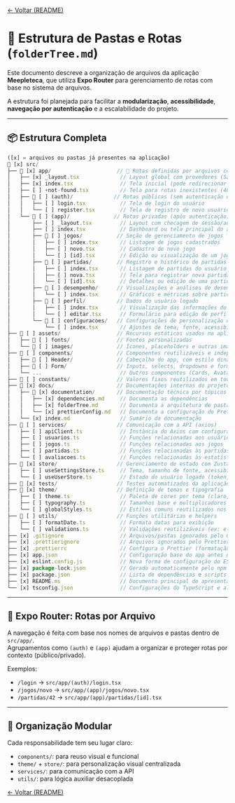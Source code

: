 <!-- markdownlint-disable-next-line MD041 -->
[← Voltar (README)](../index.md)

# 📁 Estrutura de Pastas e Rotas (`folderTree.md`)

Este documento descreve a organização de arquivos da aplicação **Meepleteca**, que utiliza **Expo Router** para gerenciamento de rotas com base no sistema de arquivos.

A estrutura foi planejada para facilitar a **modularização**, **acessibilidade**, **navegação por autenticação** e a escalabilidade do projeto.

---

## 📦 Estrutura Completa

```ts
([x] = arquivos ou pastas já presentes na aplicação)
📁 [x] src/
├── 📁 [x] app/                     // 🧭 Rotas definidas por arquivos com Expo Router
│   ├── [x] _layout.tsx             // Layout global com provedores (SafeArea, Theme, etc.)
│   ├── [x] index.tsx               // Tela inicial (pode redirecionar para login ou dashboard)
│   ├── [ ] +not-found.tsx          // Tela para rotas inexistentes (404)
│   ├── 📁 [ ] (auth)/             // Rotas públicas (sem autenticação obrigatória)
│   │   ├── [ ] login.tsx           // Tela de login do usuário
│   │   └── [ ] register.tsx        // Tela de registro de novo usuário
│   └── 📁 [ ] (app)/              // Rotas privadas (após autenticação)
│       ├── [ ] _layout.tsx         // Layout com checagem de sessão/autenticação
│       ├── [ ] index.tsx           // Dashboard ou tela principal do app
│       ├── 📁 [ ] jogos/           // Seção de gerenciamento de jogos
│       │   ├── [ ] index.tsx       // Listagem de jogos cadastrados
│       │   ├── [ ] novo.tsx        // Cadastro de novo jogo
│       │   └── [ ] [id].tsx        // Edição ou visualização de um jogo específico
│       ├── 📁 [ ] partidas/        // Registro e histórico de partidas
│       │   ├── [ ] index.tsx       // Listagem de partidas do usuário
│       │   ├── [ ] nova.tsx        // Tela para registrar nova partida
│       │   └── [ ] [id].tsx        // Detalhes ou edição de uma partida
│       ├── 📁 [ ] desempenho/      // Visualizações e análises de desempenho
│       │   └── [ ] index.tsx       // Gráficos e métricas sobre partidas
│       ├── 📁 [ ] perfil/          // Dados do usuário logado
│       │   ├── [ ] index.tsx       // Visualização das informações do perfil
│       │   └── [ ] editar.tsx      // Formulário para edição de perfil
│       └── 📁 [ ] configuracoes/   // Configurações de personalização do app
│           └── [ ] index.tsx       // Ajustes de tema, fonte, acessibilidade, etc.
├── 📁 [ ] assets/                  // Recursos estáticos usados na aplicação
│   ├── 📁 [ ] fonts/               // Fontes personalizadas
│   └── 📁 [ ] images/              // Ícones, placeholders e outras imagens
├── 📁 [ ] components/              // Componentes reutilizáveis e independentes
│   ├── 📁 [ ] Header/              // Cabeçalho do app, com estilo dinâmico
│   ├── 📁 [ ] Form/                // Inputs, selects, dropdowns e formulários
│   └── ...                         // Outros componentes (Cards, Avatares, Botões, etc.)
├── 📁 [ ] constants/               // Valores fixos reutilizados em todo o app (temas, textos, rotas)
├── 📁 [x] docs/                    // Documentações internas do projeto
│   ├── 📁 [x] documentation/       // Documentação técnica por tópicos
│   │   ├── [x] dependencies.md     // Documenta as dependências
│   │   ├── [x] folderTree.md       // Documenta a arquitetura de pastas
│   │   └── [x] prettierConfig.md   // Documenta a configuração do Prettier
│   └── [x] index.md                // Sumário da documentação
├── 📁 [ ] services/                // Comunicação com a API (axios)
│   ├── [ ] apiClient.ts            // Instância do Axios com configuração base
│   ├── [ ] usuarios.ts             // Funções relacionadas aos usuários
│   ├── [ ] jogos.ts                // Funções relacionadas aos jogos
│   ├── [ ] partidas.ts             // Funções relacionadas às partidas
│   └── [ ] avaliacoes.ts           // Funções relacionadas às estatísticas
├── 📁 [x] store/                   // Gerenciamento de estado com Zustand
│   ├── [ ] useSettingsStore.ts     // Tema, tamanho de fonte, acessibilidade
│   └── [ ] useUserStore.ts         // Estado do usuário logado (token, ID, etc.)
├── 📁 [x] tests/                   // Testes automatizados da aplicação
├── 📁 [x] theme/                   // Definição de temas e tipografia
│   ├── [ ] theme.ts                // Paleta de cores por tema (claro, escuro, daltônico)
│   ├── [ ] typography.ts           // Tamanhos base e multiplicadores de fonte
│   └── [ ] globalStyles.ts         // Estilos comuns reutilizados nos componentes
├── 📁 [ ] utils/                   // Funções utilitárias e helpers
│   ├── [ ] formatDate.ts           // Formata datas para exibição
│   └── [ ] validations.ts          // Validações reutilizáveis (ex: e-mail, senha)
├── [x] .gitignore                  // Arquivos/pastas ignorados pelo Git
├── [x] .prettierignore             // Arquivos ignorados pelo Prettier (*.md para não conflitar com a extensão markdownlint)
├── [x] .prettierrc                 // Configura o Prettier (formatação automática de código).
├── [x] app.json                    // Configuração base do app antes da conversão para app.config.js
├── [x] eslint.config.js            // Nova forma de configuração do ESLint (Flat Config).
├── [x] package-lock.json           // Gerado automaticamente pelo npm
├── [x] package.json                // Lista de dependências e scripts
├── [x] README.ms                   // Documento principal de apresentação do projeto.
└── [x] tsconfig.json               // Configurações do TypeScript e aliases
```

---

## 🧭 Expo Router: Rotas por Arquivo

A navegação é feita com base nos nomes de arquivos e pastas dentro de `src/app/`.  
Agrupamentos como `(auth)` e `(app)` ajudam a organizar e proteger rotas por contexto (público/privado).

Exemplos:

- `/login` → `src/app/(auth)/login.tsx`
- `/jogos/novo` → `src/app/(app)/jogos/novo.tsx`
- `/partidas/42` → `src/app/(app)/partidas/[id].tsx`

---

## 🧱 Organização Modular

Cada responsabilidade tem seu lugar claro:

- `components/`: para reuso visual e funcional
- `theme/` + `store/`: para personalização visual centralizada
- `services/`: para comunicação com a API
- `utils/`: para lógica auxiliar desacoplada

[← Voltar (README)](../index.md)
